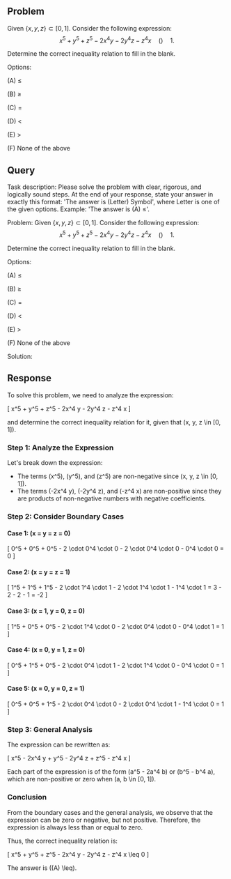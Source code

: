 ## Problem

Given $\{x, y, z\} \subset [0, 1]$. Consider the following expression:
$$
x^5 + y^5 + z^5 - 2x^4 y - 2y^4 z - z^4 x \quad () \quad 1.
$$

Determine the correct inequality relation to fill in the blank.

Options:

(A) $\leq$ 

(B) $\geq$

(C) $=$ 

(D) $<$

(E) $>$

(F) None of the above

## Query

Task description: Please solve the problem with clear, rigorous, and logically sound steps. At the end of your response, state your answer in exactly this format: 'The answer is (Letter) Symbol', where Letter is one of the given options. Example: 'The answer is (A) $\leq$'.

Problem: Given $\{x, y, z\} \subset [0, 1]$. Consider the following expression:
$$
x^5 + y^5 + z^5 - 2x^4 y - 2y^4 z - z^4 x \quad () \quad 1.
$$

Determine the correct inequality relation to fill in the blank.

Options:

(A) $\leq$ 

(B) $\geq$

(C) $=$ 

(D) $<$

(E) $>$

(F) None of the above

Solution:

## Response

To solve this problem, we need to analyze the expression:

\[
x^5 + y^5 + z^5 - 2x^4 y - 2y^4 z - z^4 x
\]

and determine the correct inequality relation for it, given that \(x, y, z \in [0, 1]\).

### Step 1: Analyze the Expression

Let's break down the expression:

- The terms \(x^5\), \(y^5\), and \(z^5\) are non-negative since \(x, y, z \in [0, 1]\).
- The terms \(-2x^4 y\), \(-2y^4 z\), and \(-z^4 x\) are non-positive since they are products of non-negative numbers with negative coefficients.

### Step 2: Consider Boundary Cases

#### Case 1: \(x = y = z = 0\)

\[
0^5 + 0^5 + 0^5 - 2 \cdot 0^4 \cdot 0 - 2 \cdot 0^4 \cdot 0 - 0^4 \cdot 0 = 0
\]

#### Case 2: \(x = y = z = 1\)

\[
1^5 + 1^5 + 1^5 - 2 \cdot 1^4 \cdot 1 - 2 \cdot 1^4 \cdot 1 - 1^4 \cdot 1 = 3 - 2 - 2 - 1 = -2
\]

#### Case 3: \(x = 1, y = 0, z = 0\)

\[
1^5 + 0^5 + 0^5 - 2 \cdot 1^4 \cdot 0 - 2 \cdot 0^4 \cdot 0 - 0^4 \cdot 1 = 1
\]

#### Case 4: \(x = 0, y = 1, z = 0\)

\[
0^5 + 1^5 + 0^5 - 2 \cdot 0^4 \cdot 1 - 2 \cdot 1^4 \cdot 0 - 0^4 \cdot 0 = 1
\]

#### Case 5: \(x = 0, y = 0, z = 1\)

\[
0^5 + 0^5 + 1^5 - 2 \cdot 0^4 \cdot 0 - 2 \cdot 0^4 \cdot 1 - 1^4 \cdot 0 = 1
\]

### Step 3: General Analysis

The expression can be rewritten as:

\[
x^5 - 2x^4 y + y^5 - 2y^4 z + z^5 - z^4 x
\]

Each part of the expression is of the form \(a^5 - 2a^4 b\) or \(b^5 - b^4 a\), which are non-positive or zero when \(a, b \in [0, 1]\).

### Conclusion

From the boundary cases and the general analysis, we observe that the expression can be zero or negative, but not positive. Therefore, the expression is always less than or equal to zero.

Thus, the correct inequality relation is:

\[
x^5 + y^5 + z^5 - 2x^4 y - 2y^4 z - z^4 x \leq 0
\]

The answer is \((A) \leq\).